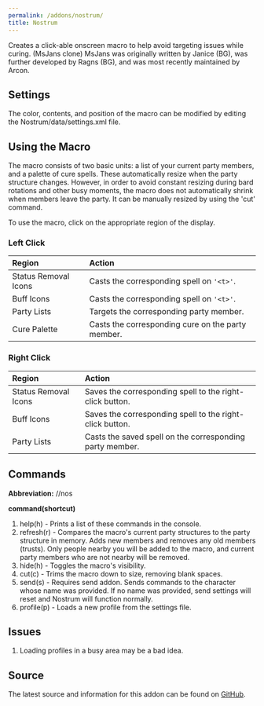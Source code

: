 ```yaml
---
permalink: /addons/nostrum/
title: Nostrum
---
```


Creates a click-able onscreen macro to help avoid targeting issues while curing. (MsJans clone)
MsJans was originally written by Janice (BG), was further developed by Ragns (BG), and was most recently maintained by Arcon.

## Settings
The color, contents, and position of the macro can be modified by editing the Nostrum/data/settings.xml file.

## Using the Macro
The macro consists of two basic units: a list of your current party members, and a palette of cure spells. These automatically resize when the party structure changes. However, in order to avoid constant resizing during bard rotations and other busy moments, the macro does not automatically shrink when members leave the party. It can be manually resized by using the 'cut' command.

To use the macro, click on the appropriate region of the display.

### Left Click

| Region | Action |
|:---|:---|
| Status Removal Icons | Casts the corresponding spell on `'<t>'`. |
| Buff Icons | Casts the corresponding spell on `'<t>'`. |
| Party Lists | Targets the corresponding party member. |
| Cure Palette | Casts the corresponding cure on the party member. |

### Right Click

| Region | Action |
|:---|:---|
| Status Removal Icons | Saves the corresponding spell to the right-click button. |
| Buff Icons | Saves the corresponding spell to the right-click button. |
| Party Lists | Casts the saved spell on the corresponding party member. |

## Commands

**Abbreviation:** //nos

**command(shortcut)**

1. help(h) - Prints a list of these commands in the console.
2. refresh(r) - Compares the macro's current party structures to the party structure in memory. Adds new members and removes any old members (trusts). Only people nearby you will be added to the macro, and current party members who are not nearby will be removed.
3. hide(h) - Toggles the macro's visibility.
4. cut(c) - Trims the macro down to size, removing blank spaces.
5. send(s) <name> - Requires send addon. Sends commands to the character whose name was provided. If no name was provided, send settings will reset and Nostrum will function normally.
6. profile(p) <name> - Loads a new profile from the settings file.
        
## Issues
1. Loading profiles in a busy area may be a bad idea.

## Source
The latest source and information for this addon can be found on [GitHub](https://github.com/Windower/Lua/tree/live/addons/Nostrum).